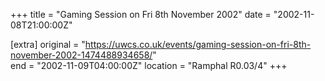 +++
title = "Gaming Session on Fri 8th November 2002"
date = "2002-11-08T21:00:00Z"

[extra]
original = "https://uwcs.co.uk/events/gaming-session-on-fri-8th-november-2002-1474488934658/"    
end = "2002-11-09T04:00:00Z"
location = "Ramphal R0.03/4"
+++



